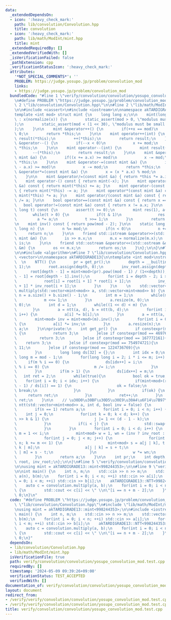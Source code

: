 ```yaml
---
data:
  _extendedDependsOn:
  - icon: ':heavy_check_mark:'
    path: lib/convolution/Convolution.hpp
    title: convolution
  - icon: ':heavy_check_mark:'
    path: lib/math/ModInt/mint.hpp
    title: mint
  _extendedRequiredBy: []
  _extendedVerifiedWith: []
  _isVerificationFailed: false
  _pathExtension: cpp
  _verificationStatusIcon: ':heavy_check_mark:'
  attributes:
    '*NOT_SPECIAL_COMMENTS*': ''
    PROBLEM: https://judge.yosupo.jp/problem/convolution_mod
    links:
    - https://judge.yosupo.jp/problem/convolution_mod
  bundledCode: "#line 1 \"verify/convolution/convolution/yosupo_convolution_mod.test.cpp\"\
    \n#define PROBLEM \"https://judge.yosupo.jp/problem/convolution_mod\"\n\n#line\
    \ 2 \"lib/convolution/Convolution.hpp\"\n\n#line 2 \"lib/math/ModInt/mint.hpp\"\
    \n\n#include <cassert>\n#include <iostream>\n\nnamespace akTARDIGRADE13 {\n\n\
    template <int mod> struct mint {\n    long long x;\n\n    mint(long long x = 0)\
    \ : x(normalize(x)) {\n        static_assert(mod > 0, \"modulus must be positive\"\
    );\n        static_assert(mod < (1 << 30), \"modulus must be small than 2*30\"\
    );\n    }\n\n    mint &operator++() {\n        if(++x == mod)\n            x =\
    \ 0;\n        return *this;\n    }\n\n    mint operator++(int) {\n        mint\
    \ result(*this);\n        ++(*this);\n        return result;\n    }\n\n    mint\
    \ &operator--() {\n        if(--x < 0)\n            x += mod;\n        return\
    \ *this;\n    }\n\n    mint operator--(int) {\n        mint result(*this);\n \
    \       --(*this);\n        return result;\n    }\n\n    mint &operator+=(const\
    \ mint &a) {\n        if((x += a.x) >= mod)\n            x -= mod;\n        return\
    \ *this;\n    }\n\n    mint &operator-=(const mint &a) {\n        if((x += mod\
    \ - a.x) >= mod)\n            x -= mod;\n        return *this;\n    }\n\n    mint\
    \ &operator*=(const mint &a) {\n        x = (x * a.x) % mod;\n        return *this;\n\
    \    }\n\n    mint &operator/=(const mint &a) { return *this *= a.inv(); }\n\n\
    \    mint operator-() const { return mint(-x); }\n    mint operator+(const mint\
    \ &a) const { return mint(*this) += a; }\n    mint operator-(const mint &a) const\
    \ { return mint(*this) -= a; }\n    mint operator*(const mint &a) const { return\
    \ mint(*this) *= a; }\n    mint operator/(const mint &a) const { return mint(*this)\
    \ /= a; }\n\n    bool operator==(const mint &a) const { return x == a.x; }\n \
    \   bool operator!=(const mint &a) const { return x != a.x; }\n\n    mint pow(long\
    \ long t) const {\n        assert(t >= 0);\n        mint res(1), a(*this);\n \
    \       while(t > 0) {\n            if(t & 1)\n                res *= a;\n   \
    \         a *= a;\n            t >>= 1;\n        }\n        return res;\n    }\n\
    \n    mint inv() const { return pow(mod - 2); }\n\n    static long long normalize(long\
    \ long n) {\n        n %= mod;\n        if(n < 0)\n            n += mod;\n   \
    \     return n;\n    }\n\n    friend std::istream &operator>>(std::istream &is,\
    \ mint &m) {\n        is >> m.x;\n        m.x = normalize(m.x);\n        return\
    \ is;\n    }\n\n    friend std::ostream &operator<<(std::ostream &os, const mint\
    \ &m) {\n        os << m.x;\n        return os;\n    }\n};\n\n}\n#line 4 \"lib/convolution/Convolution.hpp\"\
    \n\n#include <algorithm>\n#line 7 \"lib/convolution/Convolution.hpp\"\n#include\
    \ <vector>\n\nnamespace akTARDIGRADE13{\n\ntemplate <int mod>\nstruct NTT{\n \
    \  \n    NTT() {\n        pr = get_pr();\n        depth = __builtin_ctz(mod -\
    \ 1);\n        root.assign(depth, 0);\n        inv_root.assign(depth, 0);\n  \
    \      root[depth - 1] = mint<mod>(pr).pow((mod - 1) / (1<<depth));\n        inv_root[depth\
    \ - 1] = root[depth - 1].inv();\n        for(int i = depth - 2; i >= 0; i--) {\n\
    \            root[i] = root[i + 1] * root[i + 1];\n            inv_root[i] = inv_root[i\
    \ + 1] * inv_root[i + 1];\n        }\n    }\n    \n    std::vector<mint<mod>>\
    \ multiply(std::vector<mint<mod>> a, std::vector<mint<mod>> b) {\n        int\
    \ n = a.size() + b.size() - 1;\n        int m = 1;\n        while(m <= n) {\n\
    \            m <<= 1;\n        }\n        a.resize(m, 0);\n        b.resize(m,\
    \ 0);\n        int d = 1;\n        while((1 << d) < m) {\n            d++;\n \
    \       }\n        a = ntt(a, d), b = ntt(b, d);\n        for(int i = 0; i < m;\
    \ i++) {\n            a[i] *= b[i];\n        }\n        a = ntt(a, d, true);\n\
    \        mint<mod> inv = mint<mod>(m).inv();\n        for(int i = 0; i < m; i++)\
    \ {\n            a[i] *= inv;\n        }\n        a.resize(n);\n        return\
    \ a;\n    }\n\nprivate:\n    int get_pr() {\n        if constexpr(mod == 998244353)\
    \ {\n            return 3;\n        }else if constexpr(mod == 469762049){\n  \
    \          return 3;\n        }else if constexpr(mod == 167772161){\n        \
    \    return 3;\n        }else if constexpr(mod == 754974721){\n            return\
    \ 11;\n        }else if constexpr(mod == 1224736769){\n            return 3;\n\
    \        }\n        long long ds[32] = {};\n        int idx = 0;\n        long\
    \ long m = mod - 1;\n        for(long long i = 2; i * i <= m; i++) {\n       \
    \     if(m % i == 0) {\n                ds[idx++] = i;\n                while(m\
    \ % i == 0) {\n                    m /= i;\n                }\n            }\n\
    \        }\n        if(m > 1) {\n            ds[idx++] = m;\n        }\n     \
    \   int ret = 2;\n        while(true){\n            bool ok = true;\n        \
    \    for(int i = 0; i < idx; i++) {\n                if(mint<mod>(ret).pow((mod\
    \ - 1) / ds[i]) == 1) {\n                    ok = false;\n                   \
    \ break;\n                }\n            }\n            if(ok) {\n           \
    \     return ret;\n            }\n            ret++;\n        }\n        return\
    \ ret;\n    }\n\n    // \u30D0\u30BF\u30D5\u30E9\u30A4\u6F14\u7B97\n    std::vector<mint<mod>>\
    \ ntt(std::vector<mint<mod>> a, int d, bool inv = false) {\n        int n = a.size();\n\
    \        if(n == 1) return a;\n        for(int i = 0; i < n; i++) {\n        \
    \    int j = 0;\n            for(int k = 0; k < d; k++) {\n                if(i\
    \ >> k & 1) {\n                    j |= 1 << (d - 1 - k);\n                }\n\
    \            }\n            if(i < j) {\n                std::swap(a[i], a[j]);\n\
    \            }\n        }\n        for(int i = 0; i < d; i++) {\n            int\
    \ m = 1 << i;\n            mint<mod> w = 1, wn = (inv ? inv_root : root)[i];\n\
    \            for(int j = 0; j < m; j++) {\n                for(int k = 0; k <\
    \ n; k += m << 1) {\n                    mint<mod> s = a[j | k], t = w * a[j |\
    \ k | m];\n                    a[j | k] = s + t;\n                    a[j | k\
    \ | m] = s - t;\n                }\n                w *= wn;\n            }\n\
    \        }\n        return a;\n    }\n\n    int pr;\n    int depth;\n    std::vector<mint<mod>>\
    \ root, inv_root;\n};\n\n}\n#line 5 \"verify/convolution/convolution/yosupo_convolution_mod.test.cpp\"\
    \n\nusing mint = akTARDIGRADE13::mint<998244353>;\n\n#line 9 \"verify/convolution/convolution/yosupo_convolution_mod.test.cpp\"\
    \n\nint main() {\n    int n, m;\n    std::cin >> n >> m;\n    std::vector<mint>\
    \ a(n), b(m);\n    for(int i = 0; i < n; ++i) std::cin >> a[i];\n    for(int i\
    \ = 0; i < m; ++i) std::cin >> b[i];\n    akTARDIGRADE13::NTT<998244353> convolution;\n\
    \    auto c = convolution.multiply(a, b);\n    for(int i = 0; i < n + m - 1; ++i)\
    \ {\n        std::cout << c[i] << \" \\n\"[i == n + m - 2];\n    }\n\n    return\
    \ 0;\n}\n"
  code: "#define PROBLEM \"https://judge.yosupo.jp/problem/convolution_mod\"\n\n#include\
    \ \"lib/convolution/Convolution.hpp\"\n#include \"lib/math/ModInt/mint.hpp\"\n\
    \nusing mint = akTARDIGRADE13::mint<998244353>;\n\n#include <iostream>\n\nint\
    \ main() {\n    int n, m;\n    std::cin >> n >> m;\n    std::vector<mint> a(n),\
    \ b(m);\n    for(int i = 0; i < n; ++i) std::cin >> a[i];\n    for(int i = 0;\
    \ i < m; ++i) std::cin >> b[i];\n    akTARDIGRADE13::NTT<998244353> convolution;\n\
    \    auto c = convolution.multiply(a, b);\n    for(int i = 0; i < n + m - 1; ++i)\
    \ {\n        std::cout << c[i] << \" \\n\"[i == n + m - 2];\n    }\n\n    return\
    \ 0;\n}"
  dependsOn:
  - lib/convolution/Convolution.hpp
  - lib/math/ModInt/mint.hpp
  isVerificationFile: true
  path: verify/convolution/convolution/yosupo_convolution_mod.test.cpp
  requiredBy: []
  timestamp: '2024-05-09 09:39:26+09:00'
  verificationStatus: TEST_ACCEPTED
  verifiedWith: []
documentation_of: verify/convolution/convolution/yosupo_convolution_mod.test.cpp
layout: document
redirect_from:
- /verify/verify/convolution/convolution/yosupo_convolution_mod.test.cpp
- /verify/verify/convolution/convolution/yosupo_convolution_mod.test.cpp.html
title: verify/convolution/convolution/yosupo_convolution_mod.test.cpp
---
```

